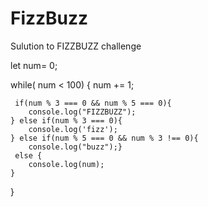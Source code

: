 # FizzBuzz
Sulution to FIZZBUZZ challenge



let num= 0;

while( num < 100) {
    num += 1;
    
     if(num % 3 === 0 && num % 5 === 0){
        console.log("FIZZBUZZ");
    } else if(num % 3 === 0){
        console.log('fizz');
    } else if(num % 5 === 0 && num % 3 !== 0){
        console.log("buzz");}
     else {
        console.log(num);
    }
    
    
}


    
    



